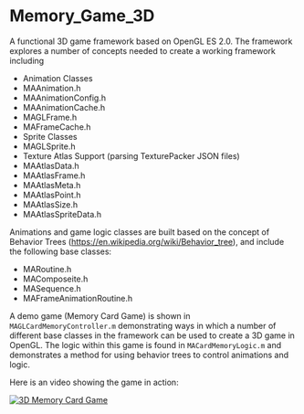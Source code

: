 # Memory_Game_3D

A functional 3D game framework based on OpenGL ES 2.0. The framework explores a number of concepts needed to create a working framework including
* Animation Classes
 * MAAnimation.h
 * MAAnimationConfig.h
 * MAAnimationCache.h
 * MAGLFrame.h
 * MAFrameCache.h
* Sprite Classes
 * MAGLSprite.h
* Texture Atlas Support (parsing TexturePacker JSON files)
 * MAAtlasData.h
 * MAAtlasFrame.h
 * MAAtlasMeta.h
 * MAAtlasPoint.h
 * MAAtlasSize.h
 * MAAtlasSpriteData.h

Animations and game logic classes are built based on the concept of Behavior Trees (https://en.wikipedia.org/wiki/Behavior_tree), and include the following base classes:
* MARoutine.h
* MAComposeite.h
* MASequence.h
* MAFrameAnimationRoutine.h

A demo game (Memory Card Game) is shown in `MAGLCardMemoryController.m` demonstrating ways in which a number of different base classes in the framework can be used to create a 3D game in OpenGL. The logic within this game is found in `MACardMemoryLogic.m` and demonstrates a method for using behavior trees to control animations and logic.

Here is an video showing the game in action:

[![3D Memory Card Game](http://i.imgur.com/NFMGiiO.png)](https://www.youtube.com/watch?v=SN3WDzMHgbE "3D Memory Card Game")
